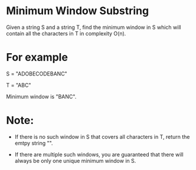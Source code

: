 # Minimum Window Substring 
Given a string S and a string T, find the minimum window in S which will contain all the characters in T in complexity O(n).

# For example
S = "ADOBECODEBANC"

T = "ABC"

Minimum window is "BANC".

# Note:
* If there is no such window in S that covers all characters in T, return the emtpy string "".

* If there are multiple such windows, you are guaranteed that there will always be only one unique minimum window in S.


